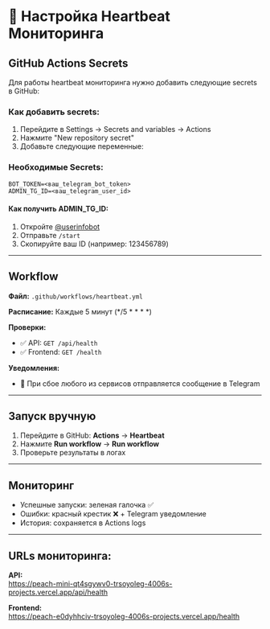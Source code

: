 # 🔔 Настройка Heartbeat Мониторинга

## GitHub Actions Secrets

Для работы heartbeat мониторинга нужно добавить следующие secrets в GitHub:

### Как добавить secrets:
1. Перейдите в Settings → Secrets and variables → Actions
2. Нажмите "New repository secret"
3. Добавьте следующие переменные:

### Необходимые Secrets:

```
BOT_TOKEN=<ваш_telegram_bot_token>
ADMIN_TG_ID=<ваш_telegram_user_id>
```

#### Как получить ADMIN_TG_ID:
1. Откройте [@userinfobot](https://t.me/userinfobot)
2. Отправьте `/start`
3. Скопируйте ваш ID (например: 123456789)

---

## Workflow

**Файл:** `.github/workflows/heartbeat.yml`

**Расписание:** Каждые 5 минут (*/5 * * * *)

**Проверки:**
- ✅ API: `GET /api/health`
- ✅ Frontend: `GET /health`

**Уведомления:**
- 🚨 При сбое любого из сервисов отправляется сообщение в Telegram

---

## Запуск вручную

1. Перейдите в GitHub: **Actions** → **Heartbeat**
2. Нажмите **Run workflow** → **Run workflow**
3. Проверьте результаты в логах

---

## Мониторинг

- Успешные запуски: зеленая галочка ✅
- Ошибки: красный крестик ❌ + Telegram уведомление
- История: сохраняется в Actions logs

---

## URLs мониторинга:

**API:**  
https://peach-mini-qt4sgywv0-trsoyoleg-4006s-projects.vercel.app/api/health

**Frontend:**  
https://peach-e0dyhhciv-trsoyoleg-4006s-projects.vercel.app/health

